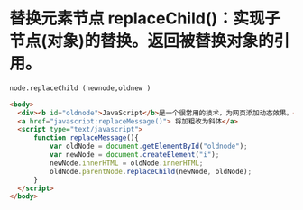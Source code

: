 # 替换元素节点 replaceChild()：实现子节点(对象)的替换。返回被替换对象的引用。 
  ~~~ html
  node.replaceChild (newnode,oldnew ) 
  ~~~
  
  ~~~ html
  <body>
	<div><b id="oldnode">JavaScript</b>是一个很常用的技术，为网页添加动态效果。</div>
	<a href="javascript:replaceMessage()"> 将加粗改为斜体</a>
	<script type="text/javascript"> 
		function replaceMessage(){
			var oldNode = document.getElementById("oldnode");
			var newNode = document.createElement("i");
			newNode.innerHTML = oldNode.innerHTML;
			oldNode.parentNode.replaceChild(newNode, oldNode);
		}
	</script>
  </body>
  ~~~
